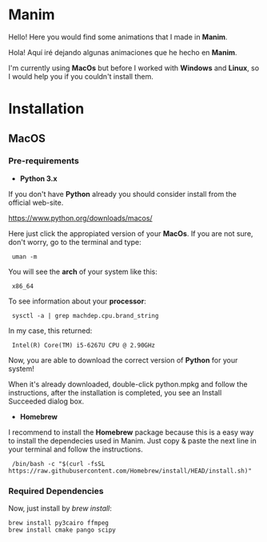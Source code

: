 # Manim
Hello! Here you would find some animations that I made in **Manim**.

Hola! Aquí iré dejando algunas animaciones que he hecho en **Manim**.

I'm currently using **MacOs** but before I worked with **Windows** and **Linux**, so I would help you if you couldn't install them.

# Installation
## MacOS
### Pre-requirements
* **Python 3.x**

If you don't have **Python** already you should consider install from the official web-site.

https://www.python.org/downloads/macos/

Here just click the appropiated version of your **MacOs**. If you are not sure, don't worry, go to the terminal and type:

<pre><code> uman -m
</code></pre>

You will see the **arch** of your system like this:

<pre><code> x86_64
</code></pre>

To see information about your **processor**:

<pre><code> sysctl -a | grep machdep.cpu.brand_string
</code></pre>

In my case, this returned:

<pre><code> Intel(R) Core(TM) i5-6267U CPU @ 2.90GHz
</code></pre>

Now, you are able to download the correct version of **Python** for your system!

When it's already downloaded, double-click python.mpkg and follow the instructions, after the installation is completed, you see an Install Succeeded dialog box.

* **Homebrew**

I recommend to install the  **Homebrew** package because this is a easy way to install the dependecies used in Manim. Just copy & paste the next line in your terminal and follow the instructions.

<pre><code> /bin/bash -c "$(curl -fsSL https://raw.githubusercontent.com/Homebrew/install/HEAD/install.sh)"
</code></pre>

### Required Dependencies

Now, just install by *brew install*:
<pre><code>brew install py3cairo ffmpeg
brew install cmake pango scipy
</code></pre>
